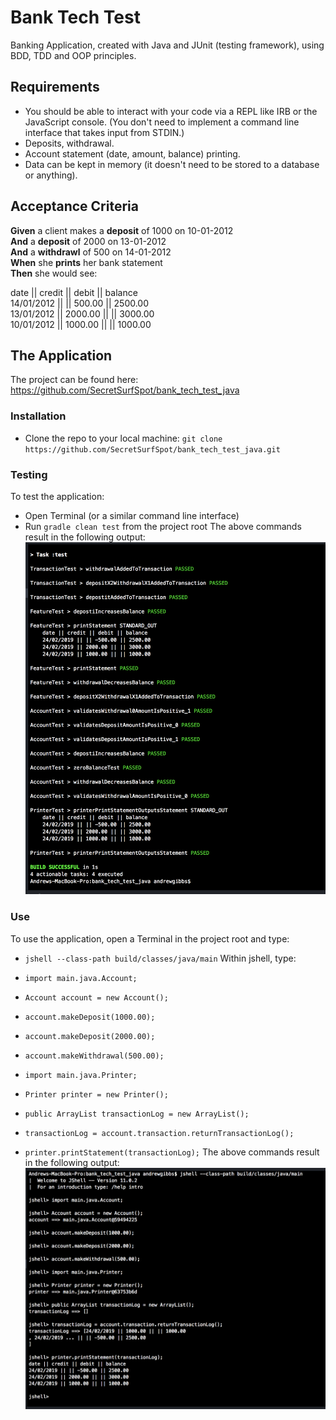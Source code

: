 # Bank Tech Test

Banking Application, created with Java and JUnit (testing framework), using BDD, TDD and OOP principles.

## Requirements

- You should be able to interact with your code via a REPL like IRB or the JavaScript console. (You don't need to implement a command line interface that takes input from STDIN.)
- Deposits, withdrawal.
- Account statement (date, amount, balance) printing.
- Data can be kept in memory (it doesn't need to be stored to a database or anything).

## Acceptance Criteria

**Given** a client makes a **deposit** of 1000 on 10-01-2012 <br />
**And** a **deposit** of 2000 on 13-01-2012 <br />
**And** a **withdrawl** of 500 on 14-01-2012 <br />
**When** she **prints** her bank statement <br />
**Then** she would see: <br />

date || credit || debit || balance <br />
14/01/2012 || || 500.00 || 2500.00 <br />
13/01/2012 || 2000.00 || || 3000.00 <br />
10/01/2012 || 1000.00 || || 1000.00 <br />

## The Application

The project can be found here:
https://github.com/SecretSurfSpot/bank_tech_test_java

### Installation
- Clone the repo to your local machine:
`git clone https://github.com/SecretSurfSpot/bank_tech_test_java.git`

### Testing
To test the application:
- Open Terminal (or a similar command line interface)
- Run `gradle clean test` from the project root
The above commands result in the following output:
![Test Screenshot](https://github.com/SecretSurfSpot/bank_tech_test_java/blob/master/images/test_screenshot.png)

### Use
To use the application, open a Terminal in the project root and type:
- `jshell --class-path build/classes/java/main`
Within jshell, type:
- `import main.java.Account;`
- `Account account = new Account();`
- `account.makeDeposit(1000.00);`
- `account.makeDeposit(2000.00);`
- `account.makeWithdrawal(500.00);`


- `import main.java.Printer;`
- `Printer printer = new Printer();`
- `public ArrayList transactionLog = new ArrayList();`
- `transactionLog = account.transaction.returnTransactionLog();`
- `printer.printStatement(transactionLog);`
The above commands result in the following output:
![Interaction Screenshot](https://github.com/SecretSurfSpot/bank_tech_test_java/blob/master/images/interaction_screenshot.png)
